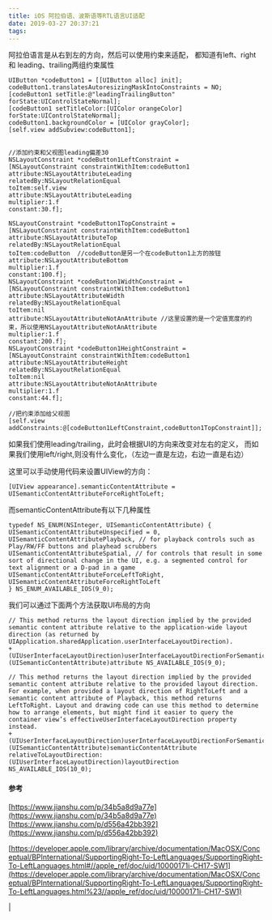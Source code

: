 ```yaml
---
title: iOS 阿拉伯语、波斯语等RTL语言UI适配
date: 2019-03-27 20:37:21
tags:
---
```



阿拉伯语言是从右到左的方向，然后可以使用约束来适配，
都知道有left、right 和 leading、trailing两组约束属性
```
UIButton *codeButton1 = [[UIButton alloc] init];
codeButton1.translatesAutoresizingMaskIntoConstraints = NO;
[codeButton1 setTitle:@"leadingTrailingButton" forState:UIControlStateNormal];
[codeButton1 setTitleColor:[UIColor orangeColor] forState:UIControlStateNormal];
codeButton1.backgroundColor = [UIColor grayColor];
[self.view addSubview:codeButton1];


//添加约束和父视图leading偏差30
NSLayoutConstraint *codeButton1LeftConstraint =
[NSLayoutConstraint constraintWithItem:codeButton1
attribute:NSLayoutAttributeLeading
relatedBy:NSLayoutRelationEqual
toItem:self.view
attribute:NSLayoutAttributeLeading
multiplier:1.f
constant:30.f];

NSLayoutConstraint *codeButton1TopConstraint =
[NSLayoutConstraint constraintWithItem:codeButton1
attribute:NSLayoutAttributeTop
relatedBy:NSLayoutRelationEqual
toItem:codeButton  //codeButton是另一个在codeButton1上方的按钮
attribute:NSLayoutAttributeBottom
multiplier:1.f
constant:100.f];
NSLayoutConstraint *codeButton1WidthConstraint =
[NSLayoutConstraint constraintWithItem:codeButton1
attribute:NSLayoutAttributeWidth
relatedBy:NSLayoutRelationEqual
toItem:nil
attribute:NSLayoutAttributeNotAnAttribute //这里设置的是一个定值宽度的约束，所以使用NSLayoutAttributeNotAnAttribute
multiplier:1.f
constant:200.f];  
NSLayoutConstraint *codeButton1HeightConstraint =
[NSLayoutConstraint constraintWithItem:codeButton1
attribute:NSLayoutAttributeHeight
relatedBy:NSLayoutRelationEqual
toItem:nil
attribute:NSLayoutAttributeNotAnAttribute
multiplier:1.f
constant:44.f];

//把约束添加给父视图
[self.view addConstraints:@[codeButton1LeftConstraint,codeButton1TopConstraint]];
```

如果我们使用leading/trailing，此时会根据UI的方向来改变对左右的定义，
而如果我们使用left/right,则没有什么变化，（左边一直是左边，右边一直是右边）

这里可以手动使用代码来设置UIView的方向：
```
[UIView appearance].semanticContentAttribute = UISemanticContentAttributeForceRightToLeft;
```


而semanticContentAttribute有以下几种属性
```
typedef NS_ENUM(NSInteger, UISemanticContentAttribute) {
UISemanticContentAttributeUnspecified = 0,
UISemanticContentAttributePlayback, // for playback controls such as Play/RW/FF buttons and playhead scrubbers
UISemanticContentAttributeSpatial, // for controls that result in some sort of directional change in the UI, e.g. a segmented control for text alignment or a D-pad in a game
UISemanticContentAttributeForceLeftToRight,
UISemanticContentAttributeForceRightToLeft
} NS_ENUM_AVAILABLE_IOS(9_0);
```

我们可以通过下面两个方法获取UI布局的方向
```
// This method returns the layout direction implied by the provided semantic content attribute relative to the application-wide layout direction (as returned by UIApplication.sharedApplication.userInterfaceLayoutDirection).
+ (UIUserInterfaceLayoutDirection)userInterfaceLayoutDirectionForSemanticContentAttribute:(UISemanticContentAttribute)attribute NS_AVAILABLE_IOS(9_0);

// This method returns the layout direction implied by the provided semantic content attribute relative to the provided layout direction. For example, when provided a layout direction of RightToLeft and a semantic content attribute of Playback, this method returns LeftToRight. Layout and drawing code can use this method to determine how to arrange elements, but might find it easier to query the container view’s effectiveUserInterfaceLayoutDirection property instead.
+ (UIUserInterfaceLayoutDirection)userInterfaceLayoutDirectionForSemanticContentAttribute:(UISemanticContentAttribute)semanticContentAttribute relativeToLayoutDirection:(UIUserInterfaceLayoutDirection)layoutDirection NS_AVAILABLE_IOS(10_0);
```


#### 参考
[https://www.jianshu.com/p/34b5a8d9a77e](https://www.jianshu.com/p/34b5a8d9a77e)
[https://www.jianshu.com/p/d556a42bb392](https://www.jianshu.com/p/d556a42bb392)

[https://developer.apple.com/library/archive/documentation/MacOSX/Conceptual/BPInternational/SupportingRight-To-LeftLanguages/SupportingRight-To-LeftLanguages.html#//apple_ref/doc/uid/10000171i-CH17-SW1](https://developer.apple.com/library/archive/documentation/MacOSX/Conceptual/BPInternational/SupportingRight-To-LeftLanguages/SupportingRight-To-LeftLanguages.html%23//apple_ref/doc/uid/10000171i-CH17-SW1)

|

